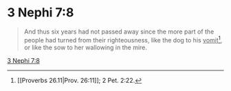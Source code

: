 # 3 Nephi 7:8

> And thus six years had not passed away since the more part of the people had turned from their righteousness, like the dog to his <u>vomit</u>[^a], or like the sow to her wallowing in the mire.

[3 Nephi 7:8](https://www.churchofjesuschrist.org/study/scriptures/bofm/3-ne/7?lang=eng&id=p8#p8)


[^a]: [[Proverbs 26.11|Prov. 26:11]]; 2 Pet. 2:22.
